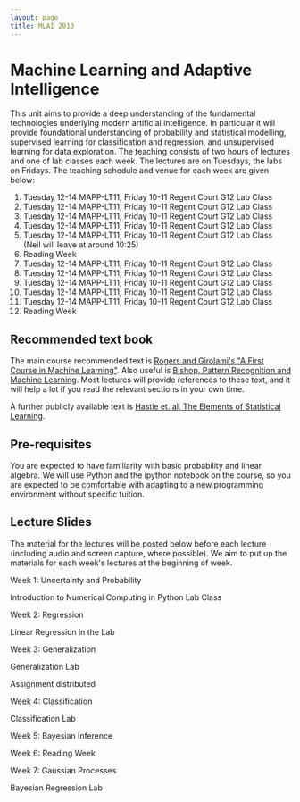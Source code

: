 ```yaml
---
layout: page
title: MLAI 2013
---
```


Machine Learning and Adaptive Intelligence
==========================================

This unit aims to provide a deep understanding of the fundamental
technologies underlying modern artificial intelligence. In particular it
will provide foundational understanding of probability and statistical
modelling, supervised learning for classification and regression, and
unsupervised learning for data exploration. The teaching consists of two
hours of lectures and one of lab classes each week. The lectures are on
Tuesdays, the labs on Fridays. The teaching schedule and venue for each
week are given below:

1.  Tuesday 12-14 MAPP-LT11; Friday 10-11 Regent Court G12 Lab Class
2.  Tuesday 12-14 MAPP-LT11; Friday 10-11 Regent Court G12 Lab Class
3.  Tuesday 12-14 MAPP-LT11; Friday 10-11 Regent Court G12 Lab Class
4.  Tuesday 12-14 MAPP-LT11; Friday 10-11 Regent Court G12 Lab Class
5.  Tuesday 12-14 MAPP-LT11; Friday 10-11 Regent Court G12 Lab Class
    (Neil will leave at around 10:25)
6.  Reading Week
7.  Tuesday 12-14 MAPP-LT11; Friday 10-11 Regent Court G12 Lab Class
8.  Tuesday 12-14 MAPP-LT11; Friday 10-11 Regent Court G12 Lab Class
9.  Tuesday 12-14 MAPP-LT11; Friday 10-11 Regent Court G12 Lab Class
10. Tuesday 12-14 MAPP-LT11; Friday 10-11 Regent Court G12 Lab Class
11. Tuesday 12-14 MAPP-LT11; Friday 10-11 Regent Court G12 Lab Class
12. Reading Week

Recommended text book
---------------------

The main course recommended text is [Rogers and Girolami's "A First
Course in Machine
Learning"](http://www.dcs.gla.ac.uk/~srogers/firstcourseml/). Also
useful is [Bishop, Pattern Recognition and Machine
Learning](http://research.microsoft.com/en-us/um/people/cmbishop/prml/).
Most lectures will provide references to these text, and it will help a
lot if you read the relevant sections in your own time.

A further publicly available text is [Hastie et. al, The Elements of
Statistical
Learning](http://www-stat.stanford.edu/~tibs/ElemStatLearn/).

Pre-requisites
--------------

You are expected to have familiarity with basic probability and linear
algebra. We will use Python and the ipython notebook on the course, so
you are expected to be comfortable with adapting to a new programming
environment without specific tuition.

Lecture Slides
--------------

The material for the lectures will be posted below before each lecture
(including audio and screen capture, where possible). We aim to put up
the materials for each week's lectures at the beginning of week.

Week 1: Uncertainty and Probability

Introduction to Numerical Computing in Python Lab Class

Week 2: Regression

Linear Regression in the Lab

Week 3: Generalization

Generalization Lab

Assignment distributed

Week 4: Classification

Classification Lab

Week 5: Bayesian Inference

Week 6: Reading Week

Week 7: Gaussian Processes

Bayesian Regression Lab

